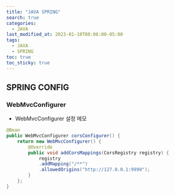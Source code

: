 ```yaml
---
title: "JAVA SPRING"
search: true
categories:
  - JAVA
last_modified_at: 2023-01-10T08:06:00-05:00
tags:
  - JAVA
  - SPRING
toc: true
toc_sticky: true
---
```


## SPRING  CONFIG

### WebMvcConfigurer

- WebMvcConfigurer 설정 메모


```java
@Bean
public WebMvcConfigurer corsConfigurer() {
    return new WebMvcConfigurer() {
        @Override
        public void addCorsMappings(CorsRegistry registry) {
            registry
            .addMapping("/**")
            .allowedOrigins("http://127.0.0.1:9999");
        }
    };
}


```
